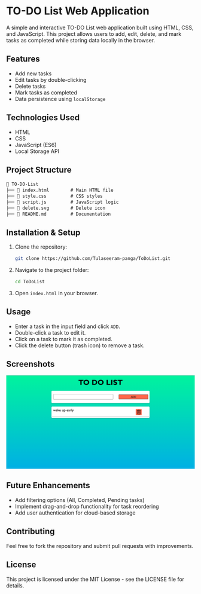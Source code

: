 # TO-DO List Web Application

A simple and interactive TO-DO List web application built using HTML, CSS, and JavaScript. This project allows users to add, edit, delete, and mark tasks as completed while storing data locally in the browser.

## Features

- Add new tasks
- Edit tasks by double-clicking
- Delete tasks
- Mark tasks as completed
- Data persistence using `localStorage`

## Technologies Used

- HTML
- CSS
- JavaScript (ES6)
- Local Storage API

## Project Structure

```
📂 TO-DO-List
├── 📜 index.html        # Main HTML file
├── 📜 style.css         # CSS styles
├── 📜 script.js         # JavaScript logic
├── 📜 delete.svg        # Delete icon
├── 📜 README.md         # Documentation
```

## Installation & Setup

1. Clone the repository:
   ```sh
   git clone https://github.com/Tulaseeram-panga/ToDoList.git
   ```
2. Navigate to the project folder:
   ```sh
   cd ToDoList
   ```
3. Open `index.html` in your browser.

## Usage

- Enter a task in the input field and click `ADD`.
- Double-click a task to edit it.
- Click on a task to mark it as completed.
- Click the delete button (trash icon) to remove a task.

## Screenshots

![To-Do List Screenshot](todolist.png)

## Future Enhancements

- Add filtering options (All, Completed, Pending tasks)
- Implement drag-and-drop functionality for task reordering
- Add user authentication for cloud-based storage

## Contributing

Feel free to fork the repository and submit pull requests with improvements.

## License

This project is licensed under the MIT License - see the LICENSE file for details.

